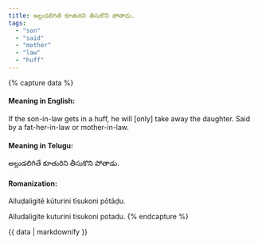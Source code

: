 ```yaml
---
title: అల్లుడలిగితే కూతురిని తీసుకొని పోతాడు.
tags:
  - "son"
  - "said"
  - "mother"
  - "law"
  - "huff"
---
```


{% capture data %}
#### Meaning in English:
If the son-in-law gets in a huff, he will [only] take away the daughter.
Said by a fat-her-in-law or mother-in-law.

#### Meaning in Telugu:
అల్లుడలిగితే కూతురిని తీసుకొని పోతాడు.

#### Romanization:
Alluḍaligitē kūturini tīsukoni pōtāḍu.

Alludaligite kuturini tisukoni potadu.
{% endcapture %}

{{ data | markdownify }}

